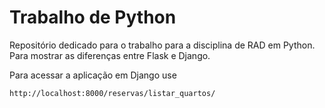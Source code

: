 # Trabalho de Python

Repositório dedicado para o trabalho para a disciplina de RAD em Python. Para mostrar as diferenças entre Flask e Django.

Para acessar a aplicação em Django use
```
http://localhost:8000/reservas/listar_quartos/
```